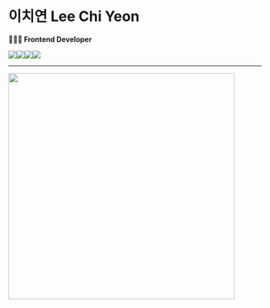 <h1> 이치연 Lee Chi Yeon </h1>

**🧑🏻‍💻 Frontend Developer**
<div style="display:flex">
    <img src="https://img.shields.io/badge/Typescript-3178C6?style=flat-square&logo=Typescript&logoColor=white"/>
    <img src="https://img.shields.io/badge/React Native-292C34?style=flat-square&logo=React&logoColor=06BCEE"/>
    <img src="https://img.shields.io/badge/React-7AD9FB?style=flat-square&logo=React&logoColor=292C34"/>
    <img src="https://img.shields.io/badge/Firebase-4298E5?style=flat-square&logo=firebase&logoColor=FFCA28"/>
</div>    
<hr>
<img style="width:450px; height:450px" src="https://i.pinimg.com/originals/fa/08/fe/fa08fe27fe040b3603ecd3ab0ac7f092.gif"/>

